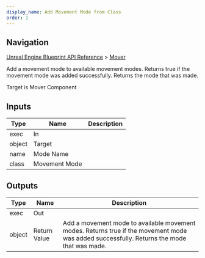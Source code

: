 ```yaml
---
display_name: Add Movement Mode from Class
order: 1
---
```

## Navigation

[Unreal Engine Blueprint API Reference](https://dev.epicgames.com/documentation/en-us/unreal-engine/BlueprintAPI) > [Mover](https://dev.epicgames.com/documentation/en-us/unreal-engine/BlueprintAPI/Mover)

Add a movement mode to available movement modes. Returns true if the movement mode was added successfully. Returns the mode that was made.

Target is Mover Component

## Inputs

| Type | Name | Description |
| --- | --- | --- |
| exec | In |  |
| object | Target |  |
| name | Mode Name |  |
| class | Movement Mode |  |

## Outputs

| Type | Name | Description |
| --- | --- | --- |
| exec | Out |  |
| object | Return Value | Add a movement mode to available movement modes. Returns true if the movement mode was added successfully. Returns the mode that was made. |
